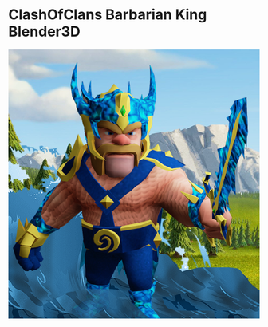 # ClashOfClans Barbarian King Blender3D

![alt text](https://github.com/SoorajNair-001/ClashOfClans_Barbarian_King_Blender3D/blob/bbce2f4fcceed241f7ff717ca61d16e6bbd34bc9/Ocean%20King%20Concept/Photos%20Renders/Ocean%20King%200.png?raw=true)
